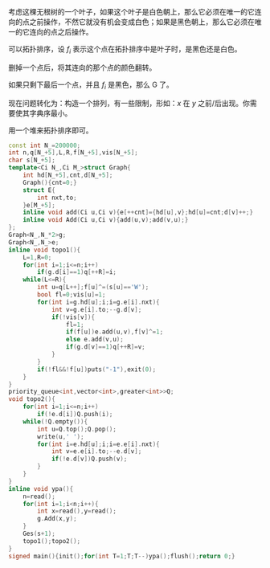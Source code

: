 考虑这棵无根树的一个叶子，如果这个叶子是白色朝上，那么它必须在唯一的它连向的点之前操作，不然它就没有机会变成白色；如果是黑色朝上，那么它必须在唯一的它连向的点之后操作。

可以拓扑排序，设 $f_i$ 表示这个点在拓扑排序中是叶子时，是黑色还是白色。

删掉一个点后，将其连向的那个点的颜色翻转。

如果只剩下最后一个点，并且 $f_i$ 是黑色，那么 G 了。

现在问题转化为：构造一个排列，有一些限制，形如：$x$ 在 $y$ 之前/后出现。你需要使其字典序最小。

用一个堆来拓扑排序即可。

```cpp
const int N_=200000;
int n,q[N_+5],L,R,f[N_+5],vis[N_+5];
char s[N_+5];
template<Ci N_,Ci M_>struct Graph{
	int hd[N_+5],cnt,d[N_+5];
	Graph(){cnt=0;}
	struct E{
		int nxt,to;
	}e[M_+5];
	inline void add(Ci u,Ci v){e[++cnt]={hd[u],v};hd[u]=cnt;d[v]++;}
	inline void Add(Ci u,Ci v){add(u,v);add(v,u);}
};
Graph<N_,N_*2>g;
Graph<N_,N_>e;
inline void topo1(){
	L=1,R=0;
	for(int i=1;i<=n;i++)
		if(g.d[i]==1)q[++R]=i;
	while(L<=R){
		int u=q[L++];f[u]^=(s[u]=='W');
		bool fl=0;vis[u]=1;
		for(int i=g.hd[u];i;i=g.e[i].nxt){
			int v=g.e[i].to;--g.d[v];
			if(!vis[v]){
				fl=1;
				if(f[u])e.add(u,v),f[v]^=1;
				else e.add(v,u);
				if(g.d[v]==1)q[++R]=v;
			}
		}
		if(!fl&&!f[u])puts("-1"),exit(0);
	}
}
priority_queue<int,vector<int>,greater<int>>Q;
void topo2(){
	for(int i=1;i<=n;i++)
		if(!e.d[i])Q.push(i);
	while(!Q.empty()){
		int u=Q.top();Q.pop();
		write(u,' ');
		for(int i=e.hd[u];i;i=e.e[i].nxt){
			int v=e.e[i].to;--e.d[v];
			if(!e.d[v])Q.push(v);
		}
	}
}
inline void ypa(){
	n=read();
	for(int i=1;i<n;i++){
		int x=read(),y=read();
		g.Add(x,y);
	}
	Ges(s+1);
	topo1();topo2();
}
signed main(){init();for(int T=1;T;T--)ypa();flush();return 0;}
```